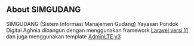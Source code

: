 ## About SIMGUDANG

SIMGUDANG (Sistem Informasi Manajemen Gudang) Yayasan Pondok Digital Aghnia dibangun dengan menggunakan framework [Laravel versi 11](https://laravel.com/docs/11.x) dan juga menggunakan template [AdminLTE v3](https://jeroennoten.github.io/Laravel-AdminLTE/)